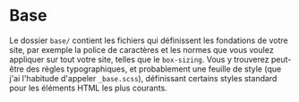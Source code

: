 # Base

Le dossier `base/` contient les fichiers qui définissent les fondations de votre site, par exemple la police de caractères et les normes que vous voulez appliquer sur tout votre site, telles que le `box-sizing`.
Vous y trouverez peut-être des règles typographiques, et probablement une feuille de style (que j'ai l'habitude d'appeler `_base.scss`), définissant certains styles standard pour les éléments HTML les plus courants.
